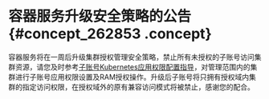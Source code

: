# 容器服务升级安全策略的公告 {#concept_262853 .concept}

容器服务将在一周后升级集群授权管理安全策略，禁止所有未授权的子账号访问集群资源，请您及时参考[子账号Kubernetes应用权限配置指导](../../../../intl.zh-CN/用户指南/Kubernetes集群/授权管理/子账号RBAC权限配置指导.md#)，对管理范围内的集群进行子账号应用权限设置及RAM授权操作。升级后子账号将只拥有授权域内集群的指定访问权限，在授权域外的原有兼容访问模式将被禁止，感谢您的配合。


